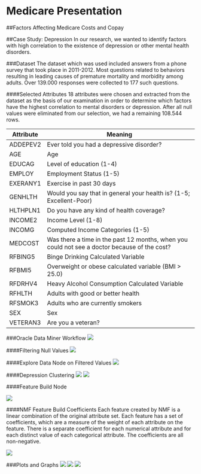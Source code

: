 Medicare Presentation
=====================

##Factors Affecting Medicare Costs and Copay

##Case Study: Depression
In our research, we wanted to identify factors with high correlation to the existence of depression or other mental health disorders.

###Dataset
The dataset which was used included answers from a phone survey that took place in 2011-2012. Most questions related to behaviors resulting in leading causes of premature mortality and morbidity among adults. Over 139.000 responses were collected to 177 such questions. 

####Selected Attributes
18 attributes were chosen and extracted from the dataset as the basis of our examination in order to determine which factors have the highest correlation to mental disorders or depression. After all null values were eliminated from our selection, we had a remaining 108.544 rows.

| Attribute  | Meaning |
| ------------- | ------------- |
| ADDEPEV2  | Ever told you had a depressive disorder?  |
| AGE  | Age  |
| EDUCAG  | Level of education (1-4)  |
| EMPLOY  | Employment Status (1-5)  |
| EXERANY1  | Exercise in past 30 days |
| GENHLTH  | Would you say that in general your health is? (1-5; Excellent-Poor)  |
| HLTHPLN1  | Do you have any kind of health coverage?  |
| INCOME2  | Income Level (1-8) |
| INCOMG  | Computed Income Categories (1-5) |
| MEDCOST  | Was there a time in the past 12 months, when you could not see a doctor because of the cost?  |
| RFBING5  | Binge Drinking Calculated Variable  |
| RFBMI5  | Overweight or obese calculated variable (BMI > 25.0)  |
| RFDRHV4  | Heavy Alcohol Consumption Calculated Variable  |
| RFHLTH  | Adults with good or better health  |
| RFSMOK3  | Adults who are currently smokers  |
| SEX  | Sex  |
| VETERAN3  | Are you a veteran? |

###Oracle Data Miner Workflow
![](img/dataMinerWorkflow.png)

####Filtering Null Values
![](img/depFilterNull.png)

####Explore Data Node on Filtered Values
![](img/depFilteredExploreData.png)

####Depression Clustering
![](img/depClusterBuild.png)
![](img/depClusterInputs.png)

####Feature Build Node

![](img/depFeatureBuild.png)

####NMF Feature Build Coefficients
Each feature created by NMF is a linear combination of the original attribute set. Each 
feature has a set of coefficients, which are a measure of the weight of each attribute on 
the feature. There is a separate coefficient for each numerical attribute and for each 
distinct value of each categorical attribute. The coefficients are all non-negative.

![](img/depFeatureResultsNMF.png)

###Plots and Graphs
![](img/extendedDepression.jpg)
![](img/ageEducationSex.jpg)
![](img/veteransSmokersBMI.jpg)
